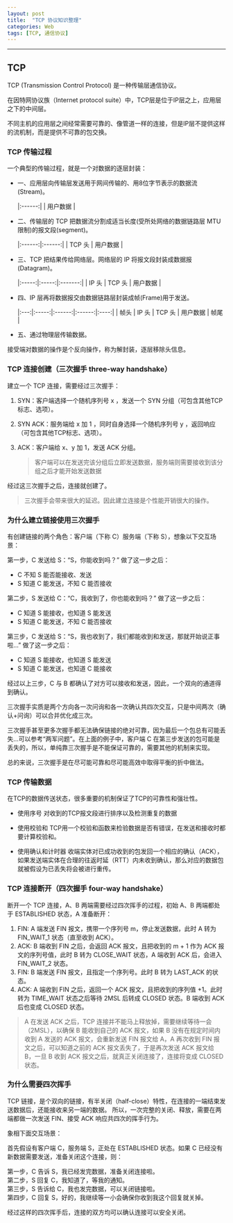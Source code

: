 ```yaml
---
layout: post
title:  "TCP 协议知识整理"
categories: Web
tags: [TCP, 通信协议]
---
```



---
## TCP

TCP (Transmission Control Protocol) 是一种传输层通信协议。

在因特网协议族（Internet protocol suite）中，TCP层是位于IP层之上，应用层之下的中间层。

不同主机的应用层之间经常需要可靠的、像管道一样的连接，但是IP层不提供这样的流机制，而是提供不可靠的包交换。


### TCP 传输过程

一个典型的传输过程，就是一个对数据的逐层封装：

* 一、应用层向传输层发送用于网间传输的、用8位字节表示的数据流(Stream)。

  |:------:|
  | 用户数据 |

* 二、传输层的 TCP 把数据流分割成适当长度(受所处网络的数据链路层 MTU 限制)的报文段(segment)。

  |:------:|:------:|
  | TCP 头 | 用户数据 |  

* 三、TCP 把结果传给网络层。网络层的 IP 将报文段封装成数据报(Datagram)。

  |:-----:|:-----:|:-------:|
  | IP 头 | TCP 头 | 用户数据 |  

* 四、IP 层再将数据报交由数据链路层封装成帧(Frame)用于发送。

  |:---:|:-----:|:------:|:------:|:----:|
  | 帧头 | IP 头 | TCP 头 | 用户数据 | 帧尾 |

* 五、通过物理层传输数据。

接受端对数据的操作是个反向操作，称为解封装，逐层移除头信息。


### TCP 连接创建（三次握手 three-way handshake）

建立一个 TCP 连接，需要经过三次握手：

1. SYN：客户端选择一个随机序列号 x ，发送一个 SYN 分组（可包含其他TCP标志、选项）。

2. SYN ACK：服务端给 x 加 1 ，同时自身选择一个随机序列号 y ，返回响应（可包含其他TCP标志、选项）。

3. ACK：客户端给 x、y 加 1，发送 ACK 分组。
	> 客户端可以在发送完该分组后立即发送数据，服务端则需要接收到该分组之后才能开始发送数据

经过这三次握手之后，连接就创建了。
> 三次握手会带来很大的延迟。因此建立连接是个性能开销很大的操作。


### 为什么建立链接使用三次握手

有创建链接的两个角色：客户端（下称 C）服务端（下称 S），想象以下交互场景：

第一步，C 发送给 S：“S，你能收到吗？”
做了这一步之后：
* C 不知 S 能否能接收、发送
* S 知道 C 能发送，不知 C 能否接收

第二步，S 发送给 C：“C，我收到了，你也能收到吗？”
做了这一步之后：
* C 知道 S 能接收，也知道 S 能发送
* S 知道 C 能发送，不知 C 能否接收

第三步，C 发送给 S：“S，我也收到了，我们都能收到和发送，那就开始说正事啦…”
做了这一步之后：
* C 知道 S 能接收，也知道 S 能发送
* S 知道 C 能发送，也知道 C 能接收

经过以上三步，C 与 B 都确认了对方可以接收和发送，因此，一个双向的通道得到确认。

三次握手实质是两个方向各一次问询和各一次确认共四次交互，只是中间两次（确认+问询）可以合并优化成三次。

三次握手甚至更多次握手都无法确保链接的绝对可靠，因为最后一个包总有可能丢失…可以参考“两军问题”。在上面的例子中，客户端 C 在第三步发送的包可能是丢失的，所以，单纯靠三次握手是不能保证可靠的，需要其他的机制来实现。

总的来说，三次握手是在尽可能可靠和尽可能高效中取得平衡的折中做法。


### TCP 传输数据
在TCP的数据传送状态，很多重要的机制保证了TCP的可靠性和强壮性。
* 使用序号
  对收到的TCP报文段进行排序以及检测重复的数据

* 使用校验和
  TCP用一个校验和函数来检验数据是否有错误，在发送和接收时都要计算校验和。

* 使用确认和计时器
  收端实体对已成功收到的包发回一个相应的确认（ACK），
  如果发送端实体在合理的往返时延（RTT）内未收到确认，那么对应的数据包就被假设为已丢失将会被进行重传。

### TCP 连接断开（四次握手 four-way handshake）

断开一个 TCP 连接，A、B 两端需要经过四次挥手的过程，初始 A、B 两端都处于 ESTABLISHED 状态，A 准备断开：

1. FIN: A 端发送 FIN 报文，携带一个序列号 m，停止发送数据，此时 A 转为 FIN_WAIT_1 状态（直至收到 ACK）。
2. ACK: B 端收到 FIN 之后，会返回 ACK 报文，且把收到的 m + 1 作为 ACK 报文的序列号值，此时 B 转为 CLOSE_WAIT 状态，A 端收到 ACK 后，会进入 FIN_WAIT_2 状态。
3. FIN: B 端发送 FIN 报文，且指定一个序列号。此时 B 转为 LAST_ACK 的状态。
4. ACK: A 端收到 FIN 之后，返回一个 ACK 报文，且把收到的序列值 +1。此时转为 TIME_WAIT 状态之后等待 2MSL 后转成 CLOSED 状态。B 端收到 ACK 后也变成 CLOSED 状态。

> A 在发送 ACK 之后，TCP 连接并不能马上释放掉，需要继续等待一会（2MSL），以确保 B 能收到自己的 ACK 报文，如果 B 没有在规定时间内收到 A 发送的 ACK 报文，会重新发送 FIN 报文给 A，A 再次收到 FIN 报文之后，可以知道之前的 ACK 报文丢失了，于是再次发送 ACK 报文给 B，一旦 B 收到 ACK 报文之后，就真正关闭连接了，连接将变成 CLOSED 状态。

### 为什么需要四次挥手

TCP 链接，是个双向的链接，有半关闭（half-close）特性，在连接的一端结束发送数据后，还能接收来另一端的数据。
所以，一次完整的关闭、释放，需要在两端都做一次发送 FIN、接受 ACK 响应共四次的挥手行为。

象相下面交互场景：

首先假设有客户端 C，服务端 S，正处在 ESTABLISHED 状态。如果 C 已经没有新数据需要发送，准备关闭这个连接，则：

第一步，C 告诉 S，我已经发完数据，准备关闭连接啦。  
第二步，S 回复 C，我知道了，等我的通知。  
第三步，S 告诉给 C，我也发完数据，可以关闭链接啦。  
第四步，C 回复 S，好的，我继续等一小会确保你收到我这个回复就关掉。  

经过这样的四次挥手后，连接的双方均可以确认连接可以安全关闭。
